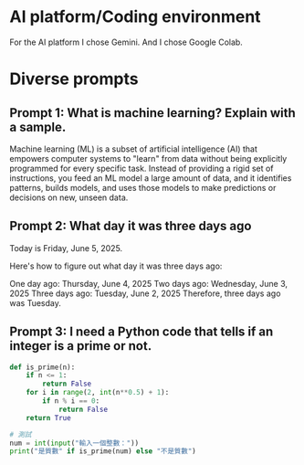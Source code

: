 # AI platform/Coding environment
For the AI platform I chose Gemini. And I chose Google Colab.

# Diverse prompts
## Prompt 1: What is machine learning? Explain with a sample.
Machine learning (ML) is a subset of artificial intelligence (AI) that empowers computer systems to "learn" from data without being explicitly programmed for every specific task. Instead of providing a rigid set of instructions, you feed an ML model a large amount of data, and it identifies patterns, builds models, and uses those models to make predictions or decisions on new, unseen data.


## Prompt 2: What day it was three days ago
Today is Friday, June 5, 2025.

Here's how to figure out what day it was three days ago:

One day ago: Thursday, June 4, 2025
Two days ago: Wednesday, June 3, 2025
Three days ago: Tuesday, June 2, 2025
Therefore, three days ago was Tuesday.


## Prompt 3: I need a Python code that tells if an integer is a prime or not.
```python
def is_prime(n):
    if n <= 1:
        return False
    for i in range(2, int(n**0.5) + 1):
        if n % i == 0:
            return False
    return True

# 測試
num = int(input("輸入一個整數："))
print("是質數" if is_prime(num) else "不是質數")
```
